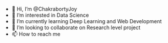 - 👋 Hi, I’m @ChakrabortyJoy
- 👀 I’m interested in Data Science
- 🌱 I’m currently learning Deep Learning and Web Development
- 💞️ I’m looking to collaborate on Research level project
- 📫 How to reach me 

<!---
ChakrabortyJoy/ChakrabortyJoy is a ✨ special ✨ repository because its `README.md` (this file) appears on your GitHub profile.
You can click the Preview link to take a look at your changes.
--->
